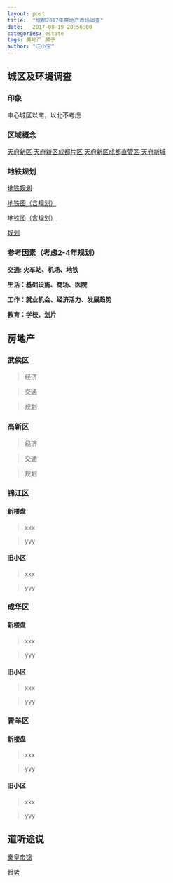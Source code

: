 ```yaml
---
layout: post
title:  "成都2017年房地产市场调查"
date:   2017-08-19 20:56:00
categories: estate
tags: 房地产 房子
author: "汪小宝"
---
```


## 城区及环境调查
### 印象
中心城区以南，以北不考虑

### 区域概念
[天府新区 天府新区成都片区 天府新区成都直管区 天府新城](http://www.360doc.com/content/17/0122/20/9063442_624215504.shtml)

### 地铁规划
[地铁规划](http://weibo.com/ttarticle/p/show?id=2309404136717908065717)

[地铁图（含规划）](http://www.ditiezu.com/forum.php?mod=viewthread&tid=521126&ordertype=2)

[地铁图（含规划）](https://pan.baidu.com/s/1cAk894)

[规划](http://cd.bendibao.com/ditie/plan.shtml)

### 参考因素（考虑2-4年规划）
**交通: 火车站、机场、地铁**

**生活：基础设施、商场、医院**

**工作：就业机会、经济活力、发展趋势**

**教育：学校、划片**

## 房地产

### 武侯区
> 经济

> 交通

> 规划

### 高新区
> 经济

> 交通

> 规划



### 锦江区
#### 新楼盘
> xxx

> yyy

#### 旧小区
> xxx

> yyy

### 成华区
#### 新楼盘
> xxx

> yyy

#### 旧小区
> xxx

> yyy

### 青羊区
#### 新楼盘
> xxx

> yyy

#### 旧小区
> xxx

> yyy

## 道听途说
[秦皇帝锦](https://baijiahao.baidu.com/s?id=1575452135426115&wfr=spider&for=pc)

[趋势](https://www.zhihu.com/question/40370434?sort=created)
